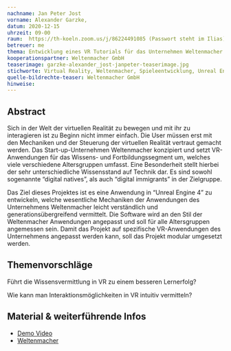 ```yaml
---
nachname: Jan Peter Jost
vorname: Alexander Garzke,
datum: 2020-12-15
uhrzeit: 09-00
raum:  https://th-koeln.zoom.us/j/86224491085 (Passwort steht im Ilias) Präsentation
betreuer: me
thema: Entwicklung eines VR Tutorials für das Unternehmen Weltenmacher
kooperationspartner: Weltenmacher GmbH 
teaserimage: garzke-alexander_jost-janpeter-teaserimage.jpg
stichworte: Virtual Reality, Weltenmacher, Spieleentwicklung, Unreal Engine 4
quelle-bildrechte-teaser: Weltenmacher GmbH
hinweise:
---
```


## Abstract

Sich in der Welt der virtuellen Realität zu bewegen und mit ihr zu interagieren ist zu Beginn nicht immer einfach. Die User müssen erst mit den Mechaniken und der Steuerung der virtuellen Realität vertraut gemacht werden. Das Start-up-Unternehmen Weltenmacher konzipiert und setzt VR-Anwendungen für das Wissens- und Fortbildungssegment um, welches viele verschiedene Altersgruppen umfasst. Eine Besonderheit stellt hierbei der sehr unterschiedliche Wissensstand auf Technik dar. Es sind sowohl sogenannte “digital natives”, als auch “digital immigrants” in der Zielgruppe.

Das Ziel dieses Projektes ist es eine Anwendung in “Unreal Engine 4” zu entwickeln, welche wesentliche Mechaniken der Anwendungen des Unternehmens Weltenmacher leicht verständlich und generationsübergreifend vermittelt. Die Software wird an den Stil der Weltenmacher Anwendungen angepasst und soll für alle Altersgruppen angemessen sein. Damit das Projekt auf spezifische VR-Anwendungen des Unternehmens angepasst werden kann, soll das Projekt modular umgesetzt werden.

## Themenvorschläge

Führt die Wissensvermittlung in VR zu einem besseren Lernerfolg?

Wie kann man Interaktionsmöglichkeiten in VR intuitiv vermitteln?

## Material & weiterführende Infos

- [Demo Video](https://th-koeln.sciebo.de/s/JHcTfsYBKgpu0pw)
- [Weltenmacher](https://weltenmacher.de)

